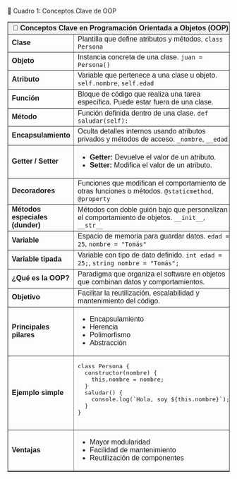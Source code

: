 🧩 Cuadro 1: Conceptos Clave de OOP

<table border="1" cellpadding="10" cellspacing="0" style="border-collapse: collapse; font-family: Arial, sans-serif; width: 100%;">
  <thead style="background-color: #f2f2f2;">
    <tr><th colspan="2">📘 Conceptos Clave en Programación Orientada a Objetos (OOP)</th></tr>
  </thead>
  <tbody>
    <tr><td><strong>Clase</strong></td><td>Plantilla que define atributos y métodos. <code>class Persona</code></td></tr>
    <tr><td><strong>Objeto</strong></td><td>Instancia concreta de una clase. <code>juan = Persona()</code></td></tr>
    <tr><td><strong>Atributo</strong></td><td>Variable que pertenece a una clase u objeto. <code>self.nombre</code>, <code>self.edad</code></td></tr>
    <tr><td><strong>Función</strong></td><td>Bloque de código que realiza una tarea específica. Puede estar fuera de una clase.</td></tr>
    <tr><td><strong>Método</strong></td><td>Función definida dentro de una clase. <code>def saludar(self):</code></td></tr>
    <tr><td><strong>Encapsulamiento</strong></td><td>Oculta detalles internos usando atributos privados y métodos de acceso. <code>_nombre</code>, <code>__edad</code></td></tr>
    <tr><td><strong>Getter / Setter</strong></td><td><ul><li><strong>Getter:</strong> Devuelve el valor de un atributo.</li><li><strong>Setter:</strong> Modifica el valor de un atributo.</li></ul></td></tr>
    <tr><td><strong>Decoradores</strong></td><td>Funciones que modifican el comportamiento de otras funciones o métodos. <code>@staticmethod</code>, <code>@property</code></td></tr>
    <tr><td><strong>Métodos especiales (dunder)</strong></td><td>Métodos con doble guión bajo que personalizan el comportamiento de objetos. <code>__init__</code>, <code>__str__</code></td></tr>
    <tr><td><strong>Variable</strong></td><td>Espacio de memoria para guardar datos. <code>edad = 25</code>, <code>nombre = "Tomás"</code></td></tr>
    <tr><td><strong>Variable tipada</strong></td><td>Variable con tipo de dato definido. <code>int edad = 25;</code>, <code>string nombre = "Tomás";</code></td></tr>
    <tr><td><strong>¿Qué es la OOP?</strong></td><td>Paradigma que organiza el software en objetos que combinan datos y comportamientos.</td></tr>
    <tr><td><strong>Objetivo</strong></td><td>Facilitar la reutilización, escalabilidad y mantenimiento del código.</td></tr>
    <tr><td><strong>Principales pilares</strong></td><td><ul><li>Encapsulamiento</li><li>Herencia</li><li>Polimorfismo</li><li>Abstracción</li></ul></td></tr>
    <tr><td><strong>Ejemplo simple</strong></td><td><pre>
class Persona {
  constructor(nombre) {
    this.nombre = nombre;
  }
  saludar() {
    console.log(`Hola, soy ${this.nombre}`);
  }
}
    </pre></td></tr>
    <tr><td><strong>Ventajas</strong></td><td><ul><li>Mayor modularidad</li><li>Facilidad de mantenimiento</li><li>Reutilización de componentes</li></ul></td></tr>
  </tbody>
</table>
